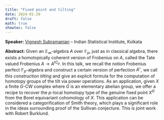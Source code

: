 ```yaml
---
title: "Fixed point and tilting"
date: 2024-01-29
draft: false
math: true
showtoc: false
---
```


**Speaker:** [Vignesh Subramanian](https://sites.google.com/view/vigneshsubramanian/home) – Indian Statistical Institute, Kolkata

**Abstract:** Given an $\mathbb{E}_{\infty}$-algebra $A$ over $\mathbb{F}_p$, just as in classical algebra, there exists a homotopically coherent version of Frobenius on $A$, called the Tate valued Frobenius $A \rightarrow A^{tC_p}$. In this talk, we recall the notion Frobenius perfect $\mathbb{F}_p$-algebra and construct a certain version of perfection $A^{\flat}$, we call this construction *tilting* and give an explicit formula for the computation of homotopy groups of the tilt via power operations.
As an application, given $X$ a finite $G$-CW complex where $G$ is an elementary abelian group, we offer a recipe to recover the $p$-local homotopy type of the genuine fixed point $X^{G}$ from the Borel equivariant cohomology of $X$.
This application can be considered a categorification of Smith theory, which plays a significant role in the ideas surrounding proof of the Sullivan conjecture. This is joint work with Robert Burklund.